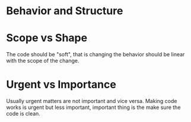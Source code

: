 # Behavior and Structure
# Scope vs Shape
The code should be "soft", that is changing the behavior should be linear with the scope of the change.

# Urgent vs Importance
Usually urgent matters are not important and vice versa. Making code works is urgent but less important, important thing
is the make sure the code is clean.
